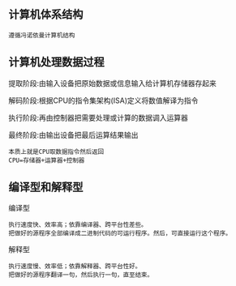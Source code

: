 ## ﻿计算机体系结构

```
遵循冯诺依曼计算机结构
```

## 计算机处理数据过程

提取阶段:由输入设备把原始数据或信息输入给计算机存储器存起来

解码阶段:根据CPU的指令集架构(ISA)定义将数值解译为指令

执行阶段:再由控制器把需要处理或计算的数据调入运算器

最终阶段:由输出设备把最后运算结果输出

```
本质上就是CPU取数据指令然后返回
CPU=存储器+运算器+控制器
```

## 编译型和解释型

编译型

```
执行速度快、效率高；依靠编译器、跨平台性差些。
把做好的源程序全部编译成二进制代码的可运行程序。然后，可直接运行这个程序。
```

解释型

```
执行速度慢、效率低；依靠解释器、跨平台性好。
把做好的源程序翻译一句，然后执行一句，直至结束。
```
